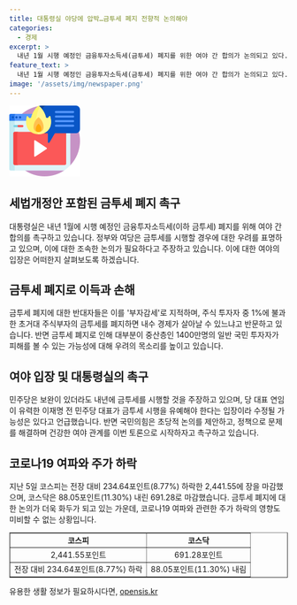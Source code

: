 ```yaml
---
title: 대통령실 야당에 압박…금투세 폐지 전향적 논의해야
categories:
  - 경제
excerpt: >
  내년 1월 시행 예정인 금융투자소득세(금투세) 폐지를 위한 여야 간 합의가 논의되고 있다. 정부와 여당은 금투세 폐지시 투자 자금 이탈과 증시 위축 우려를 제기하고, 민주당은 이를 부자감세로 비판하며 보완을 요구하고 있다. 7일 코스피는 8.77%, 코스닥은 11.30% 하락하며 금투세 폐지 논의로 주식시장이 휘청이고 있는 가운데, 관련된 여야 간 협의와 대통령실의 재촉이 이어지고 있다.
feature_text: >
  내년 1월 시행 예정인 금융투자소득세(금투세) 폐지를 위한 여야 간 합의가 논의되고 있다. 정부와 여당은 금투세 폐지시 투자 자금 이탈과 증시 위축 우려를 제기하고, 민주당은 이를 부자감세로 비판하며 보완을 요구하고 있다. 7일 코스피는 8.77%, 코스닥은 11.30% 하락하며 금투세 폐지 논의로 주식시장이 휘청이고 있는 가운데, 관련된 여야 간 협의와 대통령실의 재촉이 이어지고 있다.
image: '/assets/img/newspaper.png'
---
```


<p><img src="/assets/img/news.png" alt="rentncar 속보" /></p>

<h2>세법개정안 포함된 금투세 폐지 촉구</h2>

<p data-ke-size="size16">대통령실은 내년 1월에 시행 예정인 금융투자소득세(이하 금투세) 폐지를 위해 여야 간 합의를 촉구하고 있습니다. 정부와 여당은 금투세를 시행할 경우에 대한 우려를 표명하고 있으며, 이에 대한 조속한 논의가 필요하다고 주장하고 있습니다. 이에 대한 여야의 입장은 어떠한지 살펴보도록 하겠습니다.</p>

<h2>금투세 폐지로 이득과 손해</h2>

<p data-ke-size="size16">금투세 폐지에 대한 반대자들은 이를 '부자감세'로 지적하며, 주식 투자자 중 1%에 불과한 초거대 주식부자의 금투세를 폐지하면 내수 경제가 살아날 수 있느냐고 반문하고 있습니다. 반면 금투세 폐지로 인해 대부분이 중산층인 1400만명의 일반 국민 투자자가 피해를 볼 수 있는 가능성에 대해 우려의 목소리를 높이고 있습니다.</p>

<h2>여야 입장 및 대통령실의 촉구</h2>

<p data-ke-size="size16">민주당은 보완이 있더라도 내년에 금투세를 시행할 것을 주장하고 있으며, 당 대표 연임이 유력한 이재명 전 민주당 대표가 금투세 시행을 유예해야 한다는 입장이라 수정될 가능성은 있다고 언급했습니다. 반면 국민의힘은 초당적 논의를 제안하고, 정책으로 문제를 해결하며 건강한 여야 관계를 이번 토론으로 시작하자고 촉구하고 있습니다.</p>

<h2>코로나19 여파와 주가 하락</h2>

<p data-ke-size="size16">지난 5일 코스피는 전장 대비 234.64포인트(8.77%) 하락한 2,441.55에 장을 마감했으며, 코스닥은 88.05포인트(11.30%) 내린 691.28로 마감했습니다. 금투세 폐지에 대한 논의가 더욱 화두가 되고 있는 가운데, 코로나19 여파와 관련한 주가 하락의 영향도 미비할 수 없는 상황입니다. </p>

<table style="width: 100%;" border="1">
<tbody>
<tr>
<td style="text-align: center; height: 17px;"><b>코스피</b></td>
<td style="text-align: center; height: 17px;"><b>코스닥</b></td>
</tr>
<tr>
<td style="text-align: center; height: 17px;">2,441.55포인트</td>
<td style="text-align: center; height: 17px;">691.28포인트</td>
</tr>
<tr>
<td style="text-align: center; height: 17px;">전장 대비 234.64포인트(8.77%) 하락</td>
<td style="text-align: center; height: 17px;">88.05포인트(11.30%) 내림</td>
</tr>
</tbody>
</table>

<p data-ke-size="size16"> </p>
유용한 생활 정보가 필요하시다면, <a href="https://opensis.kr" rel="dofollow">opensis.kr</a>


